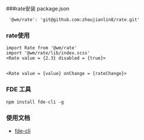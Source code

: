 ###rate安装
package.json

`````
 '@wm/rate': 'git@github.com:zhoujianlin8/rate.git'
`````
### rate使用

````
import Rate from '@wm/rate'
import '@wm/rate/lib/index.scss'
<Rate value = {2.3} disabled = {true}>


<Rate value = {value} onChange = {rateChange}>

````
### FDE 工具
```
npm install fde-cli -g
```

### 使用文档
* [fde-cli](https://www.npmjs.com/package/fde-cli)


